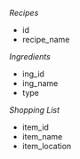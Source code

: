 _Recipes_
* id
* recipe_name

_Ingredients_
* ing_id
* ing_name
* type

_Shopping List_
* item_id
* item_name
* item_location
